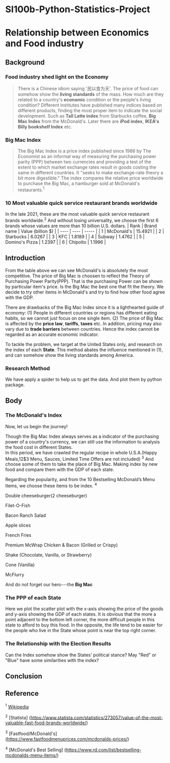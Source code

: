 # SI100b-Python-Statistics-Project

# Relationship between Economics and Food industry
## Background
### Food industry shed light on the Economy
> There is a Chinese idiom saying '民以食为天'. The price of food can somehow show the **living standards** of the mass. How much are they related to a country's **economic** condition or the people's living condition? Different institutes have published many indices based on different products, finding the most proper item to indicate the social development. Such as **Tall Latte index** from Starbucks coffee, **Big Mac Index** from the McDonald's. Later there are **iPod index**, **IKEA's Billy bookshelf Index** etc.

### Big Mac Index
> The Big Mac Index is a price index published since 1986 by The Economist as an informal way of measuring the purchasing power parity (PPP) between two currencies and providing a test of the extent to which market exchange rates result in goods costing the same in different countries. It "seeks to make exchange-rate theory a bit more digestible." The index compares the relative price worldwide to purchase the Big Mac, a hamburger sold at McDonald's restaurants.<sup>1</sup>
### 10 Most valuable quick service restaurant brands worldwide
In the late 2021, these are the most valuable quick service restaurant brands worldwide.<sup>2</sup>
And without losing universality, we choose the first 6 brands whose values are more than 10 billion U.S. dollars. 
| Rank    |       Brand name      | Value  (billion $)  |
|  ----   | ----                  | -----               |
| 1       |     McDonald's        |       15.4921       |
| 2       |        Starbucks      |        6.0267       |
| 3       |        KFC            |        1.8189       |
| 4       |       Subway          |       1.4762        |
| 5       |     Domino's Pizza    |       1.2397        |
| 6       |        Chipolto       |       1.1996        |
    
## Introduction
From the table above we can see McDonald's is absolutely the most competitive. The price of Big Mac is choosen to reflect the Theory of Purchasing Power Parity(PPP). That is the purchasing Power can be shown by particular item's price. Is the Big Mac the best one that fit the theory. We decide to try other items in McDonald's and try to find how other food agree with the GDP.

There are drawbacks of the Big Mac Index since it is a lighthearted guide of economy:
(1) People in different countries or regions has different eating habits, so we cannot just focus on one single item.
(2) The price of Big Mac is affected by the **price law**, **tariffs**, **taxes** etc. In addition, pricing may also vary due to **trade barriers** between countries. Hence the index cannot be regarded as an accurate economic indicator.

To tackle the problem, we target at the United States only, and research on the index of each **State**. This method abates the influence mentioned in (1), and can somehow show the living standards among America. 

### Research Method
We have apply a spider to help us to get the data. And plot them by python package.


## Body
### The McDonald's Index
Now, let us begin the journey! 
 
Though the Big Mac Index always serves as a indicator of the purchasing power of a country's currency, we can still use the information to analysis the food cost in different States.  
In this period, we have crawled the regular recipe in whole U.S.A.(Happy Meals,$1$2$3 Menu, Sauces, Limited Time Offers are not included) <sup>3</sup>
And choose some of them to take the place of Big Mac. Making index by new food and compare them with the GDP of each state.

Regarding the popularity, and from the 10 Bestselling McDonald’s Menu Items, we choose these items to be index. <sup>4</sup>

Double cheeseburger(2 cheeseburger)

Filet-O-Fish

Bacon Ranch Salad

Apple slices

French Fries

Premium McWrap Chicken & Bacon (Grilled or Crispy)

Shake (Chocolate, Vanilla, or Strawberry)

Cone (Vanilla)

McFlurry

And do not forget our hero---the **Big Mac**
### The PPP of each State

Here we plot the scatter plot with the x-axis showing the price of the goods and y-axis showing the GDP of each states. It is obvious that the more a point adjacent to the bottom left corner, the more difficult people in this state to afford to buy this food. In the opposite, the life tend to be easier for the people who live in the State whose point is near the top right corner.

### The Relationship with the Election Results

Can the Index somehow show the States' political stance? May "Red" or "Blue" have some similarities with the index?

## Conclusion 


## Reference 

<sup>1</sup> [Wikipedia](https://en.wikipedia.org/wiki/Big_Mac_Index)

<sup>2</sup> [Statista] (https://www.statista.com/statistics/273057/value-of-the-most-valuable-fast-food-brands-worldwide/)

<sup>3</sup> [Fastfood/McDonald's] (https://www.fastfoodmenuprices.com/mcdonalds-prices/)

<sup>4</sup> [McDonald's Best Selling] (https://www.rd.com/list/bestselling-mcdonalds-menu-items/)
